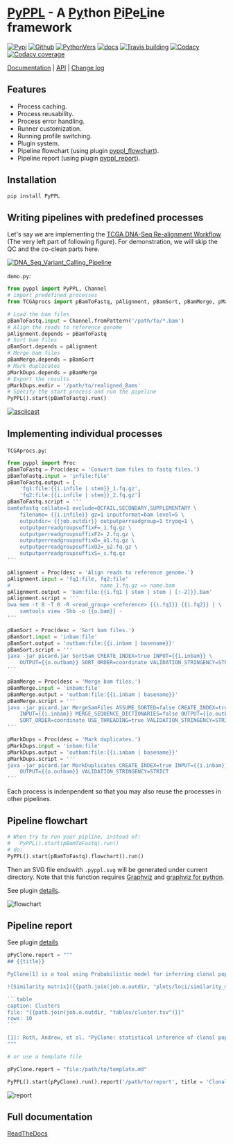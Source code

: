 # [PyPPL][3] - A [Py](#)thon [P](#)i[P](#)e[L](#)ine framework

[![Pypi][10]][18] [![Github][11]][3] [![PythonVers][14]][18] [![docs][19]][1] [![Travis building][5]][7] [![Codacy][4]][8] [![Codacy coverage][6]][8]

[Documentation][1] | [API][2] | [Change log][9]

<!-- toc -->
## Features
- Process caching.
- Process reusability.
- Process error handling.
- Runner customization.
- Running profile switching.
- Plugin system.
- Pipeline flowchart (using plugin [pyppl_flowchart][22]).
- Pipeline report (using plugin [pyppl_report][23]).

## Installation
```bash
pip install PyPPL
```

## Writing pipelines with predefined processes
Let's say we are implementing the [TCGA DNA-Seq Re-alignment Workflow][16]
(The very left part of following figure).
For demonstration, we will skip the QC and the co-clean parts here.

[![DNA_Seq_Variant_Calling_Pipeline][15]][16]

`demo.py`:
```python
from pyppl import PyPPL, Channel
# import predefined processes
from TCGAprocs import pBamToFastq, pAlignment, pBamSort, pBamMerge, pMarkDups

# Load the bam files
pBamToFastq.input = Channel.fromPattern('/path/to/*.bam')
# Align the reads to reference genome
pAlignment.depends = pBamToFastq
# Sort bam files
pBamSort.depends = pAlignment
# Merge bam files
pBamMerge.depends = pBamSort
# Mark duplicates
pMarkDups.depends = pBamMerge
# Export the results
pMarkDups.exdir = '/path/to/realigned_Bams'
# Specify the start process and run the pipeline
PyPPL().start(pBamToFastq).run()
```

[![asciicast][20]][21]

## Implementing individual processes
`TCGAprocs.py`:
```python
from pyppl import Proc
pBamToFastq = Proc(desc = 'Convert bam files to fastq files.')
pBamToFastq.input = 'infile:file'
pBamToFastq.output = [
    'fq1:file:{{i.infile | stem}}_1.fq.gz',
    'fq2:file:{{i.infile | stem}}_2.fq.gz']
pBamToFastq.script = '''
bamtofastq collate=1 exclude=QCFAIL,SECONDARY,SUPPLEMENTARY \
    filename= {{i.infile}} gz=1 inputformat=bam level=5 \
    outputdir= {{job.outdir}} outputperreadgroup=1 tryoq=1 \
    outputperreadgroupsuffixF=_1.fq.gz \
    outputperreadgroupsuffixF2=_2.fq.gz \
    outputperreadgroupsuffixO=_o1.fq.gz \
    outputperreadgroupsuffixO2=_o2.fq.gz \
    outputperreadgroupsuffixS=_s.fq.gz
'''

pAlignment = Proc(desc = 'Align reads to reference genome.')
pAlignment.input = 'fq1:file, fq2:file'
#                             name_1.fq.gz => name.bam
pAlignment.output = 'bam:file:{{i.fq1 | stem | stem | [:-2]}}.bam'
pAlignment.script = '''
bwa mem -t 8 -T 0 -R <read_group> <reference> {{i.fq1}} {{i.fq2}} | \
    samtools view -Shb -o {{o.bam}} -
'''

pBamSort = Proc(desc = 'Sort bam files.')
pBamSort.input = 'inbam:file'
pBamSort.output = 'outbam:file:{{i.inbam | basename}}'
pBamSort.script = '''
java -jar picard.jar SortSam CREATE_INDEX=true INPUT={{i.inbam}} \
    OUTPUT={{o.outbam}} SORT_ORDER=coordinate VALIDATION_STRINGENCY=STRICT
'''

pBamMerge = Proc(desc = 'Merge bam files.')
pBamMerge.input = 'inbam:file'
pBamMerge.output = 'outbam:file:{{i.inbam | basename}}'
pBamMerge.script = '''
java -jar picard.jar MergeSamFiles ASSUME_SORTED=false CREATE_INDEX=true \
    INPUT={{i.inbam}} MERGE_SEQUENCE_DICTIONARIES=false OUTPUT={{o.outbam}} \
    SORT_ORDER=coordinate USE_THREADING=true VALIDATION_STRINGENCY=STRICT
'''

pMarkDups = Proc(desc = 'Mark duplicates.')
pMarkDups.input = 'inbam:file'
pMarkDups.output = 'outbam:file:{{i.inbam | basename}}'
pMarkDups.script = '''
java -jar picard.jar MarkDuplicates CREATE_INDEX=true INPUT={{i.inbam}} \
    OUTPUT={{o.outbam}} VALIDATION_STRINGENCY=STRICT
'''
```

Each process is indenpendent so that you may also reuse the processes in other pipelines.

## Pipeline flowchart
```python
# When try to run your pipline, instead of:
#   PyPPL().start(pBamToFastq).run()
# do:
PyPPL().start(pBamToFastq).flowchart().run()
```
Then an SVG file endswith `.pyppl.svg` will be generated under current directory.
Note that this function requires [Graphviz][13] and [graphviz for python][12].

See plugin [details][22].

![flowchart][17]

## Pipeline report
See plugin [details][23]

````python
pPyClone.report = """
## {{title}}

PyClone[1] is a tool using Probabilistic model for inferring clonal population structure from deep NGS sequencing.

![Similarity matrix]({{path.join(job.o.outdir, "plots/loci/similarity_matrix.svg")}})

```table
caption: Clusters
file: "{{path.join(job.o.outdir, "tables/cluster.tsv")}}"
rows: 10
```

[1]: Roth, Andrew, et al. "PyClone: statistical inference of clonal population structure in cancer." Nature methods 11.4 (2014): 396.
"""

# or use a template file

pPyClone.report = "file:/path/to/template.md"
````

```python
PyPPL().start(pPyClone).run().report('/path/to/report', title = 'Clonality analysis using PyClone')
```

![report][24]

## Full documentation
[ReadTheDocs][1]


[1]: https://pyppl.readthedocs.io/en/latest/
[2]: https://pyppl.readthedocs.io/en/latest/api/
[3]: https://github.com/pwwang/pyppl/
[4]: https://img.shields.io/codacy/grade/a04aac445f384a8dbe47da19c779763f.svg?style=flat-square
[5]: https://img.shields.io/travis/pwwang/PyPPL.svg?style=flat-square
[6]: https://img.shields.io/codacy/coverage/a04aac445f384a8dbe47da19c779763f.svg?style=flat-square
[7]: https://travis-ci.org/pwwang/PyPPL
[8]: https://app.codacy.com/project/pwwang/PyPPL/dashboard
[9]: https://pyppl.readthedocs.io/en/latest/CHANGELOG/
[10]: https://img.shields.io/pypi/v/pyppl.svg?style=flat-square
[11]: https://img.shields.io/github/tag/pwwang/PyPPL.svg?style=flat-square
[12]: https://github.com/xflr6/graphviz
[13]: https://www.graphviz.org/
[14]: https://img.shields.io/pypi/pyversions/PyPPL.svg?style=flat-square
[15]: https://docs.gdc.cancer.gov/Data/Bioinformatics_Pipelines/images/dna-alignment-pipeline_0.png
[16]: https://docs.gdc.cancer.gov/Data/Bioinformatics_Pipelines/DNA_Seq_Variant_Calling_Pipeline/
[17]: https://raw.githubusercontent.com/pwwang/PyPPL/development/examples/demo/demo.pyppl.svg?sanitize=true
[18]: https://pypi.org/project/PyPPL/
[19]: https://img.shields.io/readthedocs/pyppl.svg?style=flat-square
[20]: https://asciinema.org/a/Uiz6Wdo1buGCGPFd89bWiZzwn.svg?sanitize=true
[21]: https://asciinema.org/a/Uiz6Wdo1buGCGPFd89bWiZzwn
[22]: https://github.com/pwwang/pyppl_flowchart
[23]: https://github.com/pwwang/pyppl_report
[24]: https://pyppl_report.readthedocs.io/en/latest/snapshot.png
